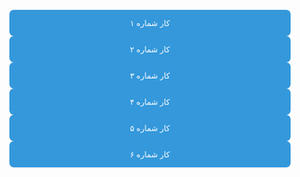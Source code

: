 <!DOCTYPE html>
<html lang="fa">
<head>
<meta charset="UTF-8">
<title>کارت‌های کار</title>
<style>
  body 
    font-family: sans-serif;
    direction: rtl;
    background-color: #eef2f
    padding: 20px
  
  .box {
    display: fl
    flex-wrap: wrap
    gap: 15px;
    background: white;
    padding: 20px;
    border-radius: 12px;
    box-shadow: 0 2px 10px rgba(0,0,0,0.1);
    max-width: 600px;
    margin: auto;
  }
  .card {
    flex: 1 1 calc(33% - 15px);
    min-width: 120px;
    background-color: #3498db;
    color: white;
    padding: 15px;
    border-radius: 8px;
    text-align: center;
    transition: transform 0.3s ease, background 0.3s ease;
  }
  .card:hover 
    background-color: #2980b9;
    transform: translateY(-5px);
  }
</style>
</head>
<body>

<div class="box">
  <div class="card">کار شماره ۱</div>
  <div class="card">کار شماره ۲</div>
  <div class="card">کار شماره ۳</div>
  <div class="card">کار شماره ۴</div>
  <div class="card">کار شماره ۵</div>
  <div class="card">کار شماره ۶</div>
</div>

</body>
</html>
